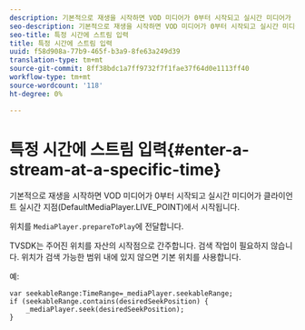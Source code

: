 ```yaml
---
description: 기본적으로 재생을 시작하면 VOD 미디어가 0부터 시작되고 실시간 미디어가 클라이언트 실시간 지점(DefaultMediaPlayer.LIVE_POINT)에서 시작됩니다.
seo-description: 기본적으로 재생을 시작하면 VOD 미디어가 0부터 시작되고 실시간 미디어가 클라이언트 실시간 지점(DefaultMediaPlayer.LIVE_POINT)에서 시작됩니다.
seo-title: 특정 시간에 스트림 입력
title: 특정 시간에 스트림 입력
uuid: f58d908a-77b9-465f-b3a9-8fe63a249d39
translation-type: tm+mt
source-git-commit: 8ff38bdc1a7ff9732f7f1fae37f64d0e1113ff40
workflow-type: tm+mt
source-wordcount: '118'
ht-degree: 0%

---
```



# 특정 시간에 스트림 입력{#enter-a-stream-at-a-specific-time}

기본적으로 재생을 시작하면 VOD 미디어가 0부터 시작되고 실시간 미디어가 클라이언트 실시간 지점(DefaultMediaPlayer.LIVE_POINT)에서 시작됩니다.

위치를 `MediaPlayer.prepareToPlay`에 전달합니다.

TVSDK는 주어진 위치를 자산의 시작점으로 간주합니다. 검색 작업이 필요하지 않습니다. 위치가 검색 가능한 범위 내에 있지 않으면 기본 위치를 사용합니다.

예:

```
var seekableRange:TimeRange=_mediaPlayer.seekableRange; 
if (seekableRange.contains(desiredSeekPosition) { 
    _mediaPlayer.seek(desiredSeekPosition); 
}
```
